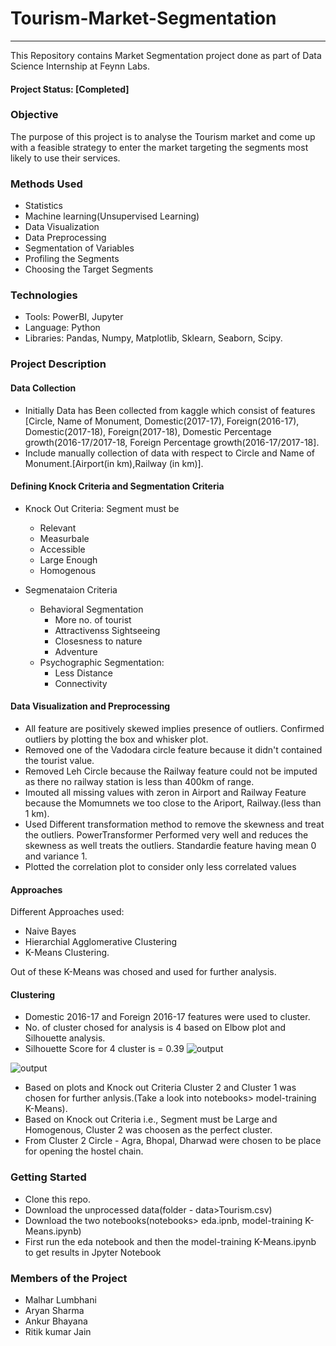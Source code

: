 # Tourism-Market-Segmentation
---
This Repository contains Market Segmentation project done as part of Data Science Internship at Feynn Labs.
#### Project Status: [Completed]

### Objective
The purpose of this project is to analyse the Tourism market and come up with a feasible strategy to enter the market targeting the segments most likely to use their services.

### Methods Used
* Statistics 
* Machine learning(Unsupervised Learning)
* Data Visualization 
* Data Preprocessing
* Segmentation of Variables
* Profiling the Segments
* Choosing the Target Segments

### Technologies
- Tools: PowerBI, Jupyter
- Language: Python
- Libraries: Pandas, Numpy, Matplotlib, Sklearn, Seaborn, Scipy.


### Project Description
#### Data Collection
- Initially Data has Been collected from kaggle which consist of features [Circle, Name of Monument, Domestic(2017-17), Foreign(2016-17), Domestic(2017-18), Foreign(2017-18), Domestic Percentage growth(2016-17/2017-18, Foreign Percentage growth(2016-17/2017-18].
- Include manually collection of data with respect to Circle and Name of Monument.[Airport(in km),Railway (in km)].


#### Defining Knock Criteria and Segmentation Criteria
* Knock Out Criteria: Segment must be 
   - Relevant
   - Measurbale 
   - Accessible
   - Large Enough
   - Homogenous
 
* Segmenataion Criteria
   - Behavioral Segmentation
      - More no. of tourist
      - Attractivenss Sightseeing
      - Closesness to nature
      - Adventure
   - Psychographic Segmentation:
      - Less Distance
      - Connectivity
      

#### Data Visualization and Preprocessing
- All feature are positively skewed implies presence of outliers. Confirmed outliers by plotting the box and whisker plot.
- Removed one of the Vadodara circle feature because it didn't contained the tourist value.
- Removed Leh Circle because the Railway feature could not be imputed as there no railway station is less than 400km of range.
- Imouted all missing values with zeron in Airport and Railway Feature because the Momumnets we too close to the Ariport, Railway.(less than 1 km).
- Used Different transformation method to remove the skewness and treat the outliers. PowerTransformer Performed very well and reduces the skewness as well treats the outliers. Standardie feature having mean 0 and variance 1.
- Plotted the correlation plot to consider only less correlated values

#### Approaches
Different Approaches used:
- Naive Bayes
- Hierarchial Agglomerative Clustering
- K-Means Clustering.

Out of these K-Means was chosed and used for further analysis.

#### Clustering
- Domestic 2016-17 and Foreign 2016-17 features were used to cluster.
- No. of cluster chosed for analysis is 4 based on Elbow plot and  Silhouette analysis.
- Silhouette Score for 4 cluster is = 0.39
![output](https://user-images.githubusercontent.com/69076815/134291943-dc89b499-9058-4113-a110-8cc4479553e8.png)

![output](https://user-images.githubusercontent.com/69076815/134292020-ea96cc88-d1b6-4b0c-b2b9-096ab668b7ef.png)

- Based on plots and Knock out Criteria Cluster 2 and Cluster 1 was chosen for further anlysis.(Take a look into notebooks> model-training K-Means).
- Based on Knock out Criteria i.e., Segment must be Large and Homogenous, Cluster 2 was choosen as the perfect cluster.
- From Cluster 2 Circle - Agra, Bhopal, Dharwad were chosen to be place for opening the hostel chain.

### Getting Started
- Clone this repo.
- Download the unprocessed data(folder - data>Tourism.csv)
- Download the two notebooks(notebooks> eda.ipnb, model-training K-Means.ipynb)
- First run the eda notebook and then the model-training K-Means.ipynb to get results in Jpyter Notebook


### Members of the Project
- Malhar Lumbhani
- Aryan Sharma
- Ankur Bhayana
- Ritik kumar Jain






<!-- # Project Name
This project is a part of the [Data Science Working Group](http://datascience.codeforsanfrancisco.org) at [Code for San Francisco](http://www.codeforsanfrancisco.org).  Other DSWG projects can be found at the [main GitHub repo](https://github.com/sfbrigade/data-science-wg).

#### -- Project Status: [Active, On-Hold, Completed]

## Project Intro/Objective
The purpose of this project is ________. (Describe the main goals of the project and potential civic impact. Limit to a short paragraph, 3-6 Sentences)

### Partner
* [Name of Partner organization/Government department etc..]
* Website for partner
* Partner contact: [Name of Contact], [slack handle of contact if any]
* If you do not have a partner leave this section out

### Methods Used
* Inferential Statistics
* Machine Learning
* Data Visualization
* Predictive Modeling
* etc.

### Technologies
* R 
* Python
* D3
* PostGres, MySql
* Pandas, jupyter
* HTML
* JavaScript
* etc. 

## Project Description
(Provide more detailed overview of the project.  Talk a bit about your data sources and what questions and hypothesis you are exploring. What specific data analysis/visualization and modelling work are you using to solve the problem? What blockers and challenges are you facing?  Feel free to number or bullet point things here)

## Needs of this project

- frontend developers
- data exploration/descriptive statistics
- data processing/cleaning
- statistical modeling
- writeup/reporting
- etc. (be as specific as possible)

## Getting Started

1. Clone this repo (for help see this [tutorial](https://help.github.com/articles/cloning-a-repository/)).
2. Raw Data is being kept [here](Repo folder containing raw data) within this repo.

    *If using offline data mention that and how they may obtain the data from the froup)*
    
3. Data processing/transformation scripts are being kept [here](Repo folder containing data processing scripts/notebooks)
4. etc...

*If your project is well underway and setup is fairly complicated (ie. requires installation of many packages) create another "setup.md" file and link to it here*  

5. Follow setup [instructions](Link to file)

## Featured Notebooks/Analysis/Deliverables
* [Notebook/Markdown/Slide Deck Title](link)
* [Notebook/Markdown/Slide DeckTitle](link)
* [Blog Post](link)


## Contributing DSWG Members

**Team Leads (Contacts) : [Full Name](https://github.com/[github handle])(@slackHandle)**

#### Other Members:

|Name     |  Slack Handle   | 
|---------|-----------------|
|[Full Name](https://github.com/[github handle])| @johnDoe        |
|[Full Name](https://github.com/[github handle]) |     @janeDoe    |

## Contact
* If you haven't joined the SF Brigade Slack, [you can do that here](http://c4sf.me/slack).  
* Our slack channel is `#datasci-projectname`
* Feel free to contact team leads with any questions or if you are interested in contributing! -->
